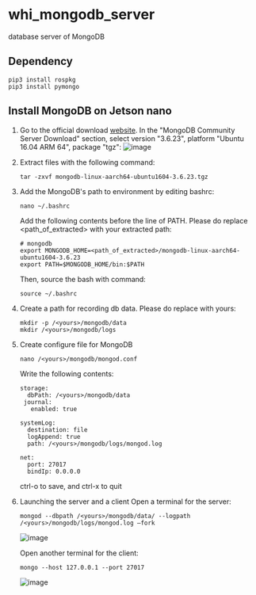 # whi_mongodb_server
database server of MongoDB

## Dependency
```
pip3 install rospkg
pip3 install pymongo
```

## Install MongoDB on Jetson nano
1. Go to the official download [website](https://www.mongodb.com/try/download/community). In the "MongoDB Community Server Download" section, select version "3.6.23", platform "Ubuntu 16.04 ARM 64", package "tgz":
   ![image](https://github.com/xinjuezou-whi/whi_mongodb_server/assets/72239958/61a6f480-47d4-4040-85fb-ccaef7c6c8b3)

2. Extract files with the following command:

   ```
   tar -zxvf mongodb-linux-aarch64-ubuntu1604-3.6.23.tgz
   ```

3. Add the MongoDB's path to environment by editing bashrc:
   
   ```
   nano ~/.bashrc
   ```

   Add the following contents before the line of PATH. Please do replace <path_of_extracted> with your extracted path:
   ```
   # mongodb
   export MONGODB_HOME=<path_of_extracted>/mongodb-linux-aarch64-ubuntu1604-3.6.23
   export PATH=$MONGODB_HOME/bin:$PATH
   ```

   Then, source the bash with command:
   ```
   source ~/.bashrc
   ```

4. Create a path for recording db data. Please do replace <yours> with yours:

   ```
   mkdir -p /<yours>/mongodb/data
   mkdir /<yours>/mongodb/logs
   ```
      
5. Create configure file for MongoDB
   ```
   nano /<yours>/mongodb/mongod.conf
   ```

   Write the following contents:
   ```
   storage:
     dbPath: /<yours>/mongodb/data
    journal:
      enabled: true

   systemLog:
     destination: file
     logAppend: true
     path: /<yours>/mongodb/logs/mongod.log

   net:
     port: 27017
     bindIp: 0.0.0.0
   ```

   ctrl-o to save, and ctrl-x to quit
   
7. Launching the server and a client
   Open a terminal for the server:
   ```
   mongod --dbpath /<yours>/mongodb/data/ --logpath /<yours>/mongodb/logs/mongod.log –fork
   ```
   ![image](https://github.com/xinjuezou-whi/whi_mongodb_server/assets/72239958/8f365193-c714-428a-b245-b1110da52a24)


   Open another terminal for the client:
   ```
   mongo --host 127.0.0.1 --port 27017
   ```
   ![image](https://github.com/xinjuezou-whi/whi_mongodb_server/assets/72239958/4ae1d5df-cd56-4376-88dc-acde75bdf2b3)
